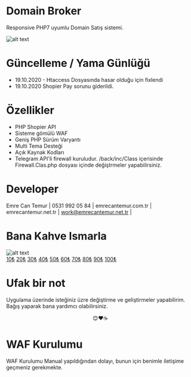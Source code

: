 # Domain Broker


Responsive PHP7 uyumlu Domain Satış sistemi.

![alt text](https://i.hizliresim.com/x9OeYL.png)

# Güncelleme / Yama Günlüğü

- 19.10.2020 - Htaccess Dosyasında hasar olduğu için fixlendi
- 19.10.2020 Shopier Pay sorunu giderildi.


# Özellikler 

- PHP Shopier API
- Sisteme gömülü WAF
- Geniş PHP Sürüm Varyantı
- Multi Tema Desteği
- Açık Kaynak Kodları
- Telegram API'li firewall kuruludur. /back/inc/Class içerisinde Firewall.Clas.php dosyası içinde değiştrmeler yapabilirsiniz.
# Developer

Emre Can Temur | 0531 992 05 84 | emrecantemur.com.tr | emrecantemur.net.tr | work@emrecantemur.net.tr |

# Bana Kahve Ismarla

![alt text](https://i.hizliresim.com/fTb1jx.png)
<br>
[10₺](https://shopier.com/4350106)
[20₺](https://shopier.com/4350175)
[30₺](https://shopier.com/4350200)
[40₺](https://shopier.com/4350233)
[50₺](https://shopier.com/4350244)
[60₺](https://shopier.com/4350259)
[70₺](https://shopier.com/4350268)
[80₺](https://shopier.com/4350279)
[90₺](https://shopier.com/4350288)
[100₺](https://shopier.com/4350298)

# Ufak bir not

Uygulama üzerinde isteğiniz üzre değiştirme ve geliştirmeler yapabilirim. Bağış yaparak bana yardımcı olabilirsiniz. 
<br>
<center>
😊❤☕
</center>

# WAF Kurulumu

WAF Kurulumu Manual yapıldığından dolayı, bunun için benimle iletişime geçmeniz gerekmekte. 
